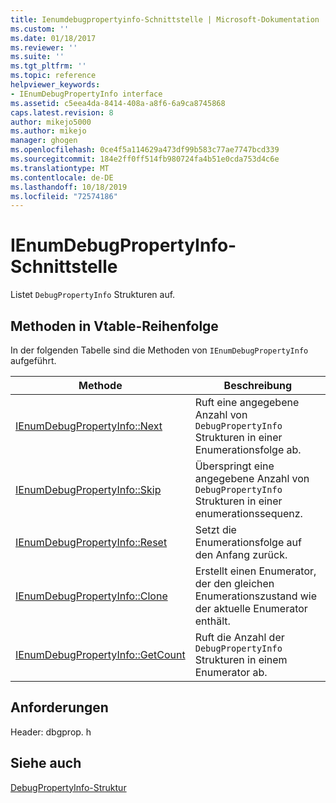 ```yaml
---
title: Ienumdebugpropertyinfo-Schnittstelle | Microsoft-Dokumentation
ms.custom: ''
ms.date: 01/18/2017
ms.reviewer: ''
ms.suite: ''
ms.tgt_pltfrm: ''
ms.topic: reference
helpviewer_keywords:
- IEnumDebugPropertyInfo interface
ms.assetid: c5eea4da-8414-408a-a8f6-6a9ca8745868
caps.latest.revision: 8
author: mikejo5000
ms.author: mikejo
manager: ghogen
ms.openlocfilehash: 0ce4f5a114629a473df99b583c77ae7747bcd339
ms.sourcegitcommit: 184e2ff0ff514fb980724fa4b51e0cda753d4c6e
ms.translationtype: MT
ms.contentlocale: de-DE
ms.lasthandoff: 10/18/2019
ms.locfileid: "72574186"
---
```

# <a name="ienumdebugpropertyinfo-interface"></a>IEnumDebugPropertyInfo-Schnittstelle
Listet `DebugPropertyInfo` Strukturen auf.  
  
## <a name="methods-in-vtable-order"></a>Methoden in Vtable-Reihenfolge  
 In der folgenden Tabelle sind die Methoden von `IEnumDebugPropertyInfo` aufgeführt.  
  
|Methode|Beschreibung|  
|------------|-----------------|  
|[IEnumDebugPropertyInfo::Next](../../winscript/reference/ienumdebugpropertyinfo-next.md)|Ruft eine angegebene Anzahl von `DebugPropertyInfo` Strukturen in einer Enumerationsfolge ab.|  
|[IEnumDebugPropertyInfo::Skip](../../winscript/reference/ienumdebugpropertyinfo-skip.md)|Überspringt eine angegebene Anzahl von `DebugPropertyInfo` Strukturen in einer enumerationssequenz.|  
|[IEnumDebugPropertyInfo::Reset](../../winscript/reference/ienumdebugpropertyinfo-reset.md)|Setzt die Enumerationsfolge auf den Anfang zurück.|  
|[IEnumDebugPropertyInfo::Clone](../../winscript/reference/ienumdebugpropertyinfo-clone.md)|Erstellt einen Enumerator, der den gleichen Enumerationszustand wie der aktuelle Enumerator enthält.|  
|[IEnumDebugPropertyInfo::GetCount](../../winscript/reference/ienumdebugpropertyinfo-getcount.md)|Ruft die Anzahl der `DebugPropertyInfo` Strukturen in einem Enumerator ab.|  
  
## <a name="requirements"></a>Anforderungen  
 Header: dbgprop. h  
  
## <a name="see-also"></a>Siehe auch  
 [DebugPropertyInfo-Struktur](../../winscript/reference/debugpropertyinfo-structure.md)